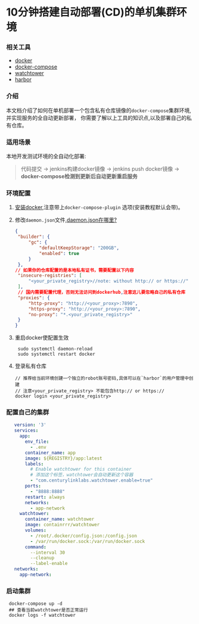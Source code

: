 # 10分钟搭建自动部署(CD)的单机集群环境

### 相关工具

* [docker](https://docs.docker.com/engine/install/)
* [docker-compose](https://docs.docker.com/compose)
* [watchtower](https://github.com/containrrr/watchtower)
* [harbor](https://goharbor.io/docs/2.3.0/install-config/)

### 介绍

本文档介绍了如何在单机部署一个包含私有仓库镜像的`docker-compose`集群环境,并实现服务的全自动更新部署，
你需要了解以上工具的知识点,以及部署自己的私有仓库。

### 适用场景

本地开发测试环境的全自动化部署:
> 代码提交 -> jenkins构建docker镜像 -> jenkins push docker镜像 -> **docker-compose检测到更新后自动更新重启服务**

### 环境配置

1. [安装docker](https://docs.docker.com/engine/install/),注意带上`docker-compose-plugin` 选项(安装教程默认会带)。

2. 修改`daemon.json`文件,[daemon.json在哪里?](https://docs.docker.com/config/daemon/#configuration-file)
   ```json
   {
    "builder": {
        "gc": {
            "defaultKeepStorage": "200GB",
            "enabled": true
        }
    },
   // 如果你的仓库配置的是本地私有证书，需要配置以下内容
    "insecure-registries": [
        "<your_private_registry>//note: without http:// or https://"
    ],
    // 国内需要配置代理，否则无法访问到dockerhub,注意这儿要忽略自己的私有仓库
    "proxies": {
        "http-proxy": "http://<your_proxy>:7890",
        "https-proxy": "http://<your_proxy>:7890",
        "no-proxy": "*.<your_private_registry>"
    }
   }
   ```
3. 重启docker使配置生效
   ```shell
    sudo systemctl daemon-reload
    sudo systemctl restart docker
    ```
4. 登录私有仓库
   ```shell
   // 推荐给当前环境创建一个独立的robot账号密码,具体可以在`harbor`的用户管理中创建
   // 注意<your_private_registry> 不能包含http:// or https://
   docker login <your_private_registry>
   ```

### 配置自己的集群

```yaml
   version: '3'
   services:
     app:
       env_file:
         - .env
       container_name: app
       image: ${REGISTRY}/app:latest
       labels:
         # Enable watchtower for this container
         # 添加这个标签，watchtower会自动更新这个容器
         - "com.centurylinklabs.watchtower.enable=true"
       ports:
         - "8888:8888"
       restart: always
       networks:
         - app-network
     watchtower:
       container_name: watchtower
       image: containrrr/watchtower
       volumes:
         - /root/.docker/config.json:/config.json
         - /var/run/docker.sock:/var/run/docker.sock
       command:
         --interval 30
         --cleanup
         --label-enable
   networks:
     app-network:
```

### 启动集群

   ```shell
    docker-compose up -d
    ## 查看当前watchtower是否正常运行
    docker logs -f watchtower
   ```


